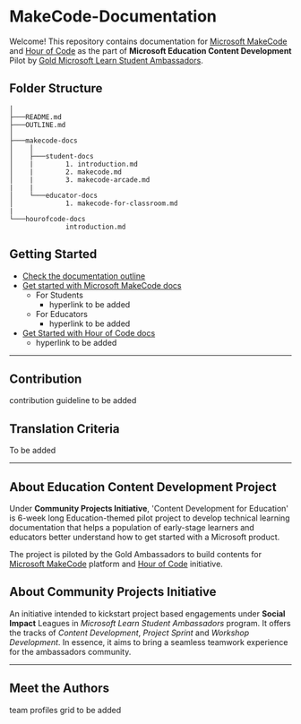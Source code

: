 # MakeCode-Documentation

Welcome! This repository contains documentation for [Microsoft MakeCode](https://www.microsoft.com/en-us/makecode) and [Hour of Code](https://hourofcode.com/) as the part of **Microsoft Education Content Development** Pilot by [Gold Microsoft Learn Student Ambassadors](https://studentambassadors.com).

## Folder Structure

```
│
├───README.md
├───OUTLINE.md
│
├───makecode-docs
│    │
│    ├───student-docs
│    |        1. introduction.md
│    |        2. makecode.md
│    |        3. makecode-arcade.md
|    |
│    └───educator-docs
│             1. makecode-for-classroom.md
|
└───hourofcode-docs
              introduction.md

```

## Getting Started

- [Check the documentation outline](OUTLINE.md)
- [Get started with Microsoft MakeCode docs](makecode-docs)
  - For Students
    - hyperlink to be added
  - For Educators
    - hyperlink to be added
- [Get Started with Hour of Code docs](hourofcode-docs)
  - hyperlink to be added

---

## Contribution

contribution guideline to be added

## Translation Criteria

To be added

---

## About Education Content Development Project

Under **Community Projects Initiative**, 'Content Development for Education' is 6-week long Education-themed pilot project to develop technical learning documentation that helps a population of early-stage learners and educators better understand how to get started with a Microsoft product.

The project is piloted by the Gold Ambassadors to build contents for [Microsoft MakeCode](https://www.microsoft.com/en-us/makecode) platform and [Hour of Code](https://hourofcode.com/) initiative.

## About Community Projects Initiative

An initiative intended to kickstart project based engagements under **Social Impact** Leagues in _Microsoft Learn Student Ambassadors_ program. It offers the tracks of _Content Development_, _Project Sprint_ and _Workshop Development_.
In essence, it aims to bring a seamless teamwork experience for the ambassadors community.

---

## Meet the Authors

team profiles grid to be added
